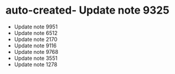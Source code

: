 # auto-created- Update note 9325
- Update note 9951
- Update note 6512
- Update note 2170
- Update note 9116
- Update note 9768
- Update note 3551
- Update note 1278
